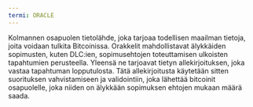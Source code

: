 ```yaml
---
termi: ORACLE
---
```


Kolmannen osapuolen tietolähde, joka tarjoaa todellisen maailman tietoja, joita voidaan tulkita Bitcoinissa. Orakkelit mahdollistavat älykkäiden sopimusten, kuten DLC:ien, sopimusehtojen toteuttamisen ulkoisten tapahtumien perusteella. Yleensä ne tarjoavat tietyn allekirjoituksen, joka vastaa tapahtuman lopputulosta. Tätä allekirjoitusta käytetään sitten suorituksen vahvistamiseen ja validointiin, joka lähettää bitcoinit osapuolelle, joka niiden on älykkään sopimuksen ehtojen mukaan määrä saada.